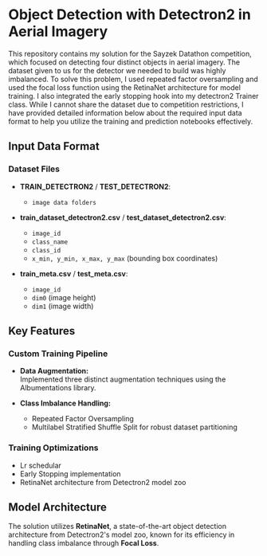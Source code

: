 # Object Detection with Detectron2 in Aerial Imagery 

This repository contains my solution for the Sayzek Datathon competition, which focused on detecting four distinct objects in aerial imagery. The dataset given to us for the detector we needed to build was highly imbalanced. To solve this problem, I used repeated factor oversampling and used the focal loss function using the RetinaNet architecture for model training. I also integrated the early stopping hook into my detectron2 Trainer class. While I cannot share the dataset due to competition restrictions, I have provided detailed information below about the required input data format to help you utilize the training and prediction notebooks effectively.

## Input Data Format

### Dataset Files

- **TRAIN_DETECTRON2** / **TEST_DETECTRON2**:
  - `image data folders`

- **train_dataset_detectron2.csv** / **test_dataset_detectron2.csv**:
  - `image_id`
  - `class_name`
  - `class_id`
  - `x_min, y_min, x_max, y_max` (bounding box coordinates)

- **train_meta.csv** / **test_meta.csv**:
  - `image_id`
  - `dim0` (image height)
  - `dim1` (image width)

## Key Features

### Custom Training Pipeline

- **Data Augmentation:**  
  Implemented three distinct augmentation techniques using the Albumentations library.
  
- **Class Imbalance Handling:**
  - Repeated Factor Oversampling
  - Multilabel Stratified Shuffle Split for robust dataset partitioning

### Training Optimizations

- Lr schedular
- Early Stopping implementation  
- RetinaNet architecture from Detectron2 model zoo

## Model Architecture

The solution utilizes **RetinaNet**, a state-of-the-art object detection architecture from Detectron2's model zoo, known for its efficiency in handling class imbalance through **Focal Loss**.

